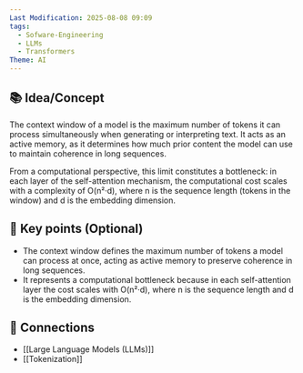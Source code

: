 ```yaml
---
Last Modification: 2025-08-08 09:09
tags:
  - Sofware-Engineering
  - LLMs
  - Transformers
Theme: AI
---
```



## 📚 Idea/Concept 
The context window of a model is the maximum number of tokens it can process simultaneously when generating or interpreting text. It acts as an active memory, as it determines how much prior content the model can use to maintain coherence in long sequences.

From a computational perspective, this limit constitutes a bottleneck: in each layer of the self-attention mechanism, the computational cost scales with a complexity of O(n²·d), where n is the sequence length (tokens in the window) and d is the embedding dimension.
## 📌 Key points (Optional)
- The context window defines the maximum number of tokens a model can process at once, acting as active memory to preserve coherence in long sequences.
- It represents a computational bottleneck because in each self-attention layer the cost scales with O(n²·d), where n is the sequence length and d is the embedding dimension.

## 🔗 Connections
- [[Large Language Models (LLMs)]]
- [[Tokenization]]

